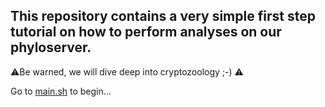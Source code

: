 ## This repository contains a very simple first step tutorial on how to perform analyses on our phyloserver.

:warning:Be warned, we will dive deep into cryptozoology ;-) :warning:

Go to [main.sh](/shell/main.sh) to begin...
